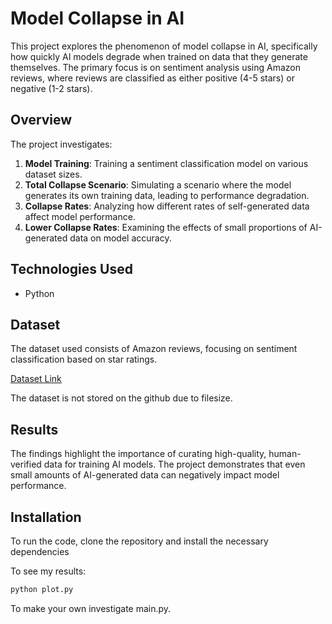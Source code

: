 # Model Collapse in AI

This project explores the phenomenon of model collapse in AI, specifically how quickly AI models degrade when trained on data that they generate themselves. The primary focus is on sentiment analysis using Amazon reviews, where reviews are classified as either positive (4-5 stars) or negative (1-2 stars).

## Overview

The project investigates:

1. **Model Training**: Training a sentiment classification model on various dataset sizes.
2. **Total Collapse Scenario**: Simulating a scenario where the model generates its own training data, leading to performance degradation.
3. **Collapse Rates**: Analyzing how different rates of self-generated data affect model performance.
4. **Lower Collapse Rates**: Examining the effects of small proportions of AI-generated data on model accuracy.

## Technologies Used

- Python

## Dataset

The dataset used consists of Amazon reviews, focusing on sentiment classification based on star ratings.

[Dataset Link](https://www.kaggle.com/datasets/bittlingmayer/amazonreviews?phase=FinishSSORegistration&returnUrl=%2Fdatasets%2Fbittlingmayer%2Famazonreviews%2Fversions%2F7%3Fresource%3Ddownload&SSORegistrationToken=CfDJ8F_DuqmsDTJPtLCFEKPd8dwctlS14SElqWAUDw0vb1k4GauGR9QwQu7OH82fntp2Kuwyn_Vc-yqzPf8AWK3ywkAQW49kHU1_e_vu95gjbs-Qs-Njnn8iUZFOFq4j1vXyfim4waahOw4vt8BIldhhcgnYtv2wh57ZK5AIb2cZC10jjOA2631Kh0pRgoqMKPELd_MBM_1ww95EMz21sr9OlOZ80cXNyGB80c0c1nQLTPqRBtO6uqlgnIfmq4MZPhLIfabttGJGo-4BCUbMXe94hDVwHsCxzplqaIupEypcjVmSrDR4EI2mIJRcShVNMj8RU63QlGaZ_s7IpnThOGAX_k_-Hw&DisplayName=Lorevi+Q)

The dataset is not stored on the github due to filesize.

## Results

The findings highlight the importance of curating high-quality, human-verified data for training AI models. The project demonstrates that even small amounts of AI-generated data can negatively impact model performance.

## Installation

To run the code, clone the repository and install the necessary dependencies

To see my results:
```bash
python plot.py 
```
To make your own investigate main.py. 

